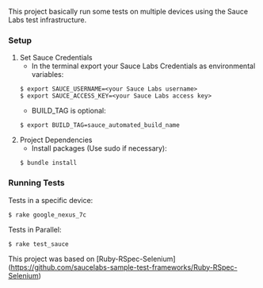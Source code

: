 This project basically run some tests on multiple devices using the Sauce Labs test infrastructure.

### Setup

1. Set Sauce Credentials
    * In the terminal export your Sauce Labs Credentials as environmental variables:
    ```
    $ export SAUCE_USERNAME=<your Sauce Labs username>
    $ export SAUCE_ACCESS_KEY=<your Sauce Labs access key>
    ```
    * BUILD_TAG is optional:
    ```
    $ export BUILD_TAG=sauce_automated_build_name
    ```
2. Project Dependencies
	* Install packages (Use sudo if necessary):
	```
	$ bundle install
	```
### Running Tests

Tests in a specific device:
```
$ rake google_nexus_7c
```  
Tests in Parallel:
```
$ rake test_sauce
```

This project was based on [Ruby-RSpec-Selenium] (https://github.com/saucelabs-sample-test-frameworks/Ruby-RSpec-Selenium)
